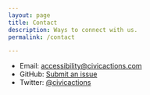 ```yaml
---
layout: page
title: Contact
description: Ways to connect with us.
permalink: /contact

---
```


* Email: [accessibility@civicactions.com](mailto:accessibility@civicactions.com)
* GitHub: [Submit an issue](https://github.com/CivicActions/accessibility/issues)
* Twitter: [@civicactions](https://twitter.com/civicactions)
